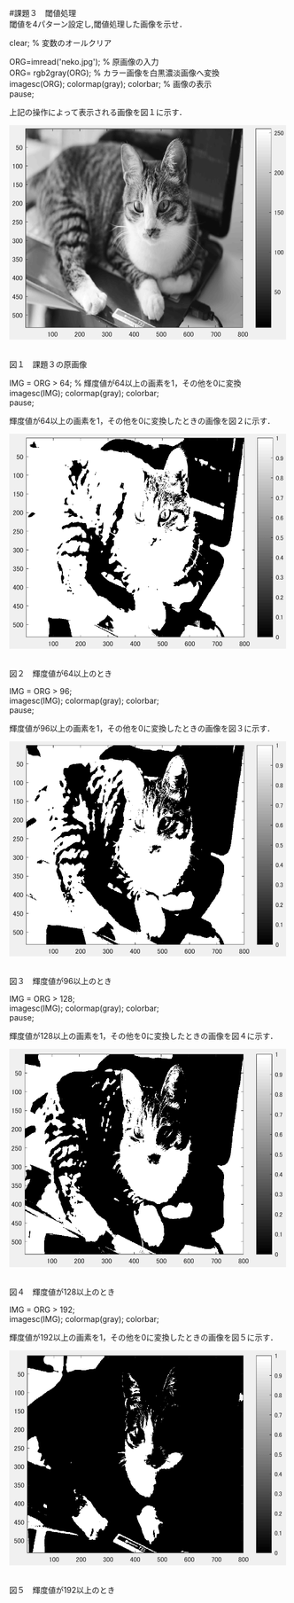 #課題３　閾値処理  
閾値を4パターン設定し,閾値処理した画像を示せ．


clear; % 変数のオールクリア

ORG=imread('neko.jpg'); % 原画像の入力  
ORG= rgb2gray(ORG); % カラー画像を白黒濃淡画像へ変換  
imagesc(ORG); colormap(gray); colorbar; % 画像の表示  
pause;  

上記の操作によって表示される画像を図１に示す．

<img src="https://github.com/miyabi0529/15ec068_image_processing/blob/master/kadai3.1.PNG" width="500">  

図１　課題３の原画像  

IMG = ORG > 64; % 輝度値が64以上の画素を1，その他を0に変換  
imagesc(IMG); colormap(gray); colorbar;  
pause;  

輝度値が64以上の画素を1，その他を0に変換したときの画像を図２に示す．

<img src="https://github.com/miyabi0529/15ec068_image_processing/blob/master/kadai3.2.PNG" width="500">  

図２　輝度値が64以上のとき  

IMG = ORG > 96;  
imagesc(IMG); colormap(gray); colorbar;  
pause;  

輝度値が96以上の画素を1，その他を0に変換したときの画像を図３に示す．

<img src="https://github.com/miyabi0529/15ec068_image_processing/blob/master/kadai3.3.PNG" width="500">  

図３　輝度値が96以上のとき  

IMG = ORG > 128;  
imagesc(IMG); colormap(gray); colorbar;  
pause;  

輝度値が128以上の画素を1，その他を0に変換したときの画像を図４に示す．

<img src="https://github.com/miyabi0529/15ec068_image_processing/blob/master/kadai3.4.PNG" width="500">  

図４　輝度値が128以上のとき    

IMG = ORG > 192;  
imagesc(IMG); colormap(gray); colorbar;  

輝度値が192以上の画素を1，その他を0に変換したときの画像を図５に示す．

<img src="https://github.com/miyabi0529/15ec068_image_processing/blob/master/kadai3.5.PNG" width="500">  

図５　輝度値が192以上のとき  
